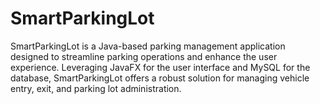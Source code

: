 # SmartParkingLot
SmartParkingLot is a Java-based parking management application designed to streamline parking operations and enhance the user experience. Leveraging JavaFX for the user interface and MySQL for the database, SmartParkingLot offers a robust solution for managing vehicle entry, exit, and parking lot administration.
